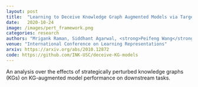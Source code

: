 ```yaml
---
layout: post
title:  "Learning to Deceive Knowledge Graph Augmented Models via Targeted Perturbation"
date:   2020-10-24
image: /images/pert_framework.png
categories: research
authors: "Mrigank Raman, Siddhant Agarwal, <strong>Peifeng Wang</strong>, Aaron Chan, Hansen Wang, Sungchul Kim, Ryan Rossi, Handong Zhao, Nedim Lipka, Xiang Ren"
venue: "International Conference on Learning Representations"
arxiv: https://arxiv.org/abs/2010.12872
code: https://github.com/INK-USC/deceive-KG-models
---
```

An analysis over the effects of strategically perturbed knowledge graphs (KGs) on KG-augmented model performance on downstream tasks.
